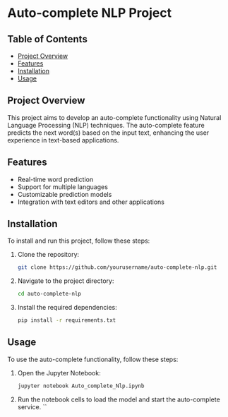 # Auto-complete NLP Project

## Table of Contents

- [Project Overview](#project-overview)
- [Features](#features)
- [Installation](#installation)
- [Usage](#usage)

## Project Overview

This project aims to develop an auto-complete functionality using Natural Language Processing (NLP) techniques. The auto-complete feature predicts the next word(s) based on the input text, enhancing the user experience in text-based applications.

## Features

- Real-time word prediction
- Support for multiple languages
- Customizable prediction models
- Integration with text editors and other applications

## Installation

To install and run this project, follow these steps:

1. Clone the repository:
    ```bash
    git clone https://github.com/yourusername/auto-complete-nlp.git
    ```
2. Navigate to the project directory:
    ```bash
    cd auto-complete-nlp
    ```
3. Install the required dependencies:
    ```bash
    pip install -r requirements.txt
    ```

## Usage

To use the auto-complete functionality, follow these steps:

1. Open the Jupyter Notebook:
    ```bash
    jupyter notebook Auto_complete_Nlp.ipynb
    ```
2. Run the notebook cells to load the model and start the auto-complete service.
``
